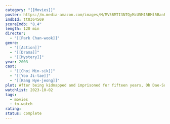 ```yaml
---
category: "[[Movies]]"
poster: https://m.media-amazon.com/images/M/MV5BMTI3NTQyMzU5M15BMl5BanBnXkFtZTcwMTM2MjgyMQ@@._V1_SX300.jpg
imdbId: tt0364569
scoreImdb: "8.4"
length: 120 min
director:
  - "[[Park Chan-wook]]"
genre:
  - "[[Action]]"
  - "[[Drama]]"
  - "[[Mystery]]"
year: 2003
cast:
  - "[[Choi Min-sik]]"
  - "[[Yoo Ji-tae]]"
  - "[[Kang Hye-jeong]]"
plot: After being kidnapped and imprisoned for fifteen years, Oh Dae-Su is released, only to find that he must find his captor in five days.
watchlist: 2023-10-02
tags:
  - movies
  - to-watch
rating: 
status: complete
---
```

